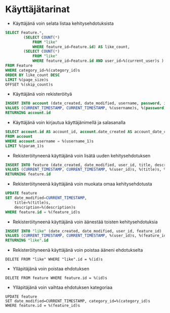 # Käyttäjätarinat

* Käyttäjänä voin selata listaa kehitysehdotuksista
```SQL
SELECT Feature.*,
        (SELECT COUNT(*)
            FROM "like"
            WHERE feature_id=Feature.id) AS like_count,
        (SELECT COUNT(*)
            FROM "like"
            WHERE feature_id=Feature.id AND user_id=%(current_user)s ) AS current_user_liked
FROM Feature
WHERE category_id=%(category_id)s
ORDER BY like_count DESC
LIMIT %(page_size)s
OFFSET %(skip_count)s
```
* Käyttäjänä voin rekisteröityä
```SQL
INSERT INTO account (date_created, date_modified, username, password, is_admin) 
VALUES (CURRENT_TIMESTAMP, CURRENT_TIMESTAMP, %(username)s, %(password)s, %(is_admin)s) 
RETURNING account.id
```
* Käyttäjänä voin kirjautua käyttäjänimellä ja salasanalla
```SQL
SELECT account.id AS account_id, account.date_created AS account_date_created, account.date_modified AS account_date_modified, account.username AS account_username, account.password AS account_password, account.is_admin AS account_is_admin
FROM account
WHERE account.username = %(username_1)s
LIMIT %(param_1)s
```
* Rekisteröityneenä käyttäjänä voin lisätä uuden kehitysehdotuksen
```SQL
INSERT INTO feature (date_created, date_modified, user_id, title, description, category_id)
VALUES (CURRENT_TIMESTAMP, CURRENT_TIMESTAMP, %(user_id)s, %(title)s, %(description)s, %(category_id)s)
RETURNING feature.id
```
* Rekisteröityneenä käyttäjänä voin muokata omaa kehitysehdotusta
```SQL
UPDATE feature 
SET date_modified=CURRENT_TIMESTAMP, 
    title=%(title)s, 
    description=%(description)s
WHERE feature.id = %(feature_id)s
```
* Rekisteröityneenä käyttäjänä voin äänestää toisten kehitysehdotuksia
```SQL
INSERT INTO "like" (date_created, date_modified, user_id, feature_id)
VALUES (CURRENT_TIMESTAMP, CURRENT_TIMESTAMP, %(user_id)s, %(feature_id)s) 
RETURNING "like".id
```
* Rekisteröityneenä käyttäjänä voin poistaa ääneni ehdotukselta
```
DELETE FROM "like" WHERE "like".id = %(id)s
```
* Ylläpitäjänä voin poistaa ehdotuksen
```
DELETE FROM feature WHERE feature.id = %(id)s
```
* Ylläpitäjänä voin vaihtaa ehdotuksen kategoriaa
```
UPDATE feature 
SET date_modified=CURRENT_TIMESTAMP, category_id=%(category_id)s 
WHERE feature.id = %(feature_id)s
```
